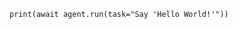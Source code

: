
























































































































    print(await agent.run(task="Say 'Hello World!'"))